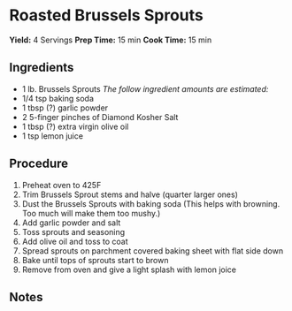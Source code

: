# Roasted Brussels Sprouts
**Yield:** 4 Servings
**Prep Time:** 15 min
**Cook Time:** 15 min

## Ingredients
- 1 lb. Brussels Sprouts
_The follow ingredient amounts are estimated:_
- 1/4 tsp baking soda
- 1 tbsp (?) garlic powder
- 2 5-finger pinches of Diamond Kosher Salt
- 1 tbsp (?) extra virgin olive oil
- 1 tsp lemon juice

## Procedure
1. Preheat oven to 425F
2. Trim Brussels Sprout stems and halve (quarter larger ones)
3. Dust the Brussels Sprouts with baking soda
     (This helps with browning.  Too much will make them too mushy.)
5. Add garlic powder and salt
6. Toss sprouts and seasoning
7. Add olive oil and toss to coat
8. Spread sprouts on parchment covered baking sheet with flat side down
9. Bake until tops of sprouts start to brown
10. Remove from oven and give a light splash with lemon joice

## Notes
